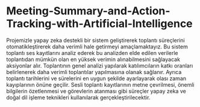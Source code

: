 # Meeting-Summary-and-Action-Tracking-with-Artificial-Intelligence

Projemizle yapay zeka destekli bir sistem geliştirerek toplantı süreçlerini otomatikleştirerek daha verimli hale getirmeyi amaçlamaktayız. Bu sistem toplantı ses kayıtlarını analiz ederek bu analizden elde edilen verilerle toplantıdan mümkün olan en yüksek verimin alınabilmesini sağlayacak aksiyonlar alır. Toplantının genel analizi yapılarak katılımcıların katkı oranları belirlenerek daha verimli toplantılar yapılmasına olanak sağlanır. Ayrıca toplantı tarihlerini ve sürelerini en uygun şekilde ayarlayarak olası zaman kayıplarının önüne geçilir. Sesli toplantı kayıtlarının metne çevrilmesi, önemli bilgilerin özetlenmesi ve görevlerin atanması gibi süreçler yapay zeka ve doğal dil işleme teknikleri kullanılarak gerçekleştirilecektir. 
